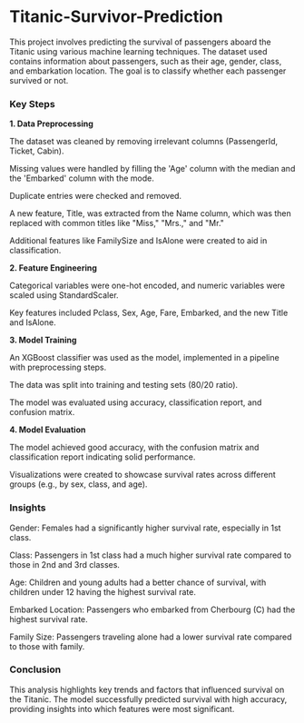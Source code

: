 # Titanic-Survivor-Prediction
This project involves predicting the survival of passengers aboard the Titanic using various machine learning techniques. The dataset used contains information about passengers, such as their age, gender, class, and embarkation location. The goal is to classify whether each passenger survived or not.

### Key Steps
**1. Data Preprocessing**

The dataset was cleaned by removing irrelevant columns (PassengerId, Ticket, Cabin).

Missing values were handled by filling the 'Age' column with the median and the 'Embarked' column with the mode.

Duplicate entries were checked and removed.

A new feature, Title, was extracted from the Name column, which was then replaced with common titles like "Miss," "Mrs.," and "Mr."

Additional features like FamilySize and IsAlone were created to aid in classification.

**2. Feature Engineering**

Categorical variables were one-hot encoded, and numeric variables were scaled using StandardScaler.

Key features included Pclass, Sex, Age, Fare, Embarked, and the new Title and IsAlone.

**3. Model Training**

An XGBoost classifier was used as the model, implemented in a pipeline with preprocessing steps.

The data was split into training and testing sets (80/20 ratio).

The model was evaluated using accuracy, classification report, and confusion matrix.

**4. Model Evaluation**

The model achieved good accuracy, with the confusion matrix and classification report indicating solid performance.

Visualizations were created to showcase survival rates across different groups (e.g., by sex, class, and age).

### Insights

Gender: Females had a significantly higher survival rate, especially in 1st class.

Class: Passengers in 1st class had a much higher survival rate compared to those in 2nd and 3rd classes.

Age: Children and young adults had a better chance of survival, with children under 12 having the highest survival rate.

Embarked Location: Passengers who embarked from Cherbourg (C) had the highest survival rate.

Family Size: Passengers traveling alone had a lower survival rate compared to those with family.

### Conclusion

This analysis highlights key trends and factors that influenced survival on the Titanic. The model successfully predicted survival with high accuracy, providing insights into which features were most significant.
